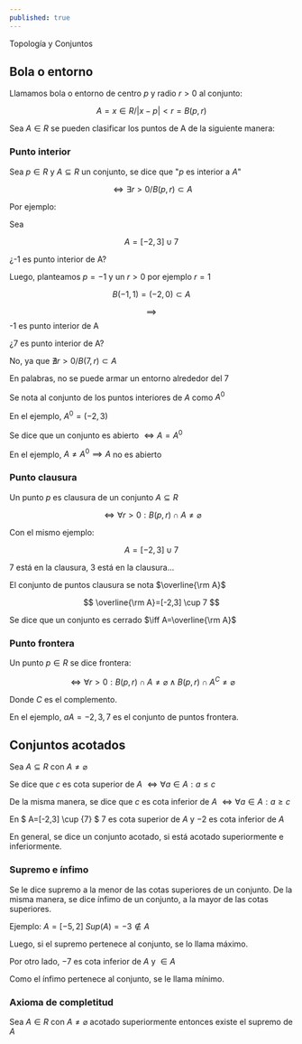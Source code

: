 ```yaml
---
published: true
---
```

Topología y Conjuntos

## Bola o entorno

Llamamos bola o entorno de centro $p$ y radio $r>0$ al conjunto:

$$ A={x\in R/|x-p|<r} = B(p,r) $$

Sea $A \in R$ se pueden clasificar los puntos de A de la siguiente manera:

### Punto interior

Sea $p \in R$ y $A \subseteq R$ un conjunto, se dice que "$p$ es interior a $A$"

$$ \iff \exists r>0 / B(p,r) \subset A $$

Por ejemplo:

Sea 

$$ A=[-2,3] \cup {7} $$

¿-1 es punto interior de A?

Luego, planteamos $p=-1$ y un $r>0$ por ejemplo $r=1$

$$ B(-1,1)=(-2,0) \subset A $$

$$ \implies $$ -1 es punto interior de A

¿7 es punto interior de A?

No, ya que $\nexists r>0 / B(7,r) \subset A$

En palabras, no se puede armar un entorno alrededor del 7

Se nota al conjunto de los puntos interiores de $A$ como $A^0$ 

En el ejemplo, $A^0=(-2,3)$

Se dice que un conjunto es abierto $\iff A=A^0$

En el ejemplo, $A \neq A^0 \implies A$ no es abierto 

### Punto clausura

Un punto $p$ es clausura de un conjunto $A \subseteq R$

$$ \iff \forall r>0 : B(p,r) \cap A \neq \varnothing $$

Con el mismo ejemplo: 

$$ A=[-2,3] \cup {7} $$

7 está en la clausura, 3 está en la clausura...

El conjunto de puntos clausura se nota $\overline{\rm A}$

$$ \overline{\rm A}=[-2,3] \cup 7 $$

Se dice que un conjunto es cerrado $\iff A=\overline{\rm A}$

### Punto frontera

Un punto $p \in R$ se dice frontera:

$$ \iff \forall r>0 : B(p,r) \cap A \neq \varnothing  \land B(p,r) \cap A^C \neq \varnothing$$

Donde $C$ es el complemento.

En el ejemplo, $aA={-2,3,7}$ es el conjunto de puntos frontera.

## Conjuntos acotados

Sea $A \subseteq R$ con $A \neq \varnothing$ 

Se dice que $c$ es cota superior de $A$ $\iff \forall a \in A: a \leq c$

De la misma manera, se dice que $c$ es cota inferior de $A$ $\iff \forall a \in A: a \geq c$

En $ A=[-2,3] \cup {7} $ $7$ es cota superior de $A$ y $-2$ es cota inferior de $A$

En general, se dice un conjunto acotado, si está acotado superiormente e inferiormente.

### Supremo e ínfimo

Se le dice supremo a la menor de las cotas superiores de un conjunto.
De la misma manera, se dice ínfimo de un conjunto, a la mayor de las cotas superiores.

Ejemplo: $A=[-5,2]$ $Sup(A)=-3 \notin A$

Luego, si el supremo pertenece al conjunto, se lo llama máximo.

Por otro lado, $-7$ es cota inferior de $A$ y $\in A$

Como el ínfimo pertenece al conjunto, se le llama mínimo.

### Axioma de completitud

Sea $A \in R$ con $A \neq \varnothing$ acotado superiormente entonces existe el supremo de $A$
